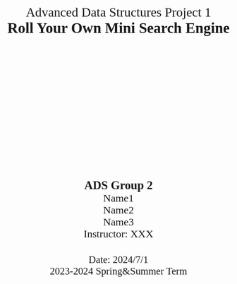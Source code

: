 <div class="cover" style="page-break-after:always;font-family:方正公文仿宋;width:100%;height:100%;border:none;margin: 0 auto;text-align:center;">
    </br></br></br></br>
    <p style="font-family:Times New Roman, 家族宋;text-align:center;font-size:22pt;margin: 0 auto">Advanced Data Structures Project 1</p>
    <p style="font-family:Times New Roman, 家族宋;text-align:center;font-size:25pt;font-weight:bold;margin: 0 auto">Roll Your Own Mini Search Engine </p>
    <div style="width:60%;margin: 0 auto;height:0;padding-bottom:10%;">
        </br></br>
        <img src="https://gitee.com/nenhang/ZJU-report-templates/raw/main/typora-markdown/mylatex/project-template/images/zju-logo.svg" alt="校徽" style="width:70%;"/>
    </div>
    </br></br></br></br></br></br></br></br></br></br></br></br></br></br></br></br></br>
    <p style="font-family:Times New Roman, 家族宋;text-align:center;font-size:20pt;font-weight:bold;margin: 0 auto">ADS Group 2</p>
<p style="font-family:Times New Roman, 家族宋;text-align:center;font-size:18pt;margin: 0 auto">Name1</br>Name2</br>Name3</br>Instructor: XXX</p>
	</br></br>
	<p style="text-align:center;font-size:17pt;margin: 0 auto;font-family:Times New Roman, 家族宋">Date: 2024/7/1</p>
	<p style="text-align:center;font-size:17pt;margin: 0 auto;font-family:Times New Roman, 家族宋">2023-2024 Spring&Summer Term</p>
	</br></br></br></br></br></br></br>
</div>

<!-- 注释语句：导出PDF时会在这里分页 -->
